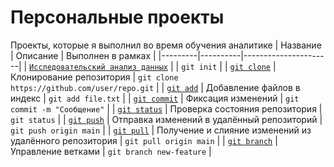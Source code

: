 # Персональные проекты
Проекты, которые я выполнил во время обучения аналитике
| Название | Описание | Выполнен в рамках |
|---------|----------|----------------------|
| [`Исследовательский анализ данных`](https://git-scm.com/docs/git-init) |  | `git init` |
| [`git clone`](https://git-scm.com/docs/git-clone) | Клонирование репозитория | `git clone https://github.com/user/repo.git` |
| [`git add`](https://git-scm.com/docs/git-add) | Добавление файлов в индекс | `git add file.txt` |
| [`git commit`](https://git-scm.com/docs/git-commit) | Фиксация изменений | `git commit -m "Сообщение"` |
| [`git status`](https://git-scm.com/docs/git-status) | Проверка состояния репозитория | `git status` |
| [`git push`](https://git-scm.com/docs/git-push) | Отправка изменений в удалённый репозиторий | `git push origin main` |
| [`git pull`](https://git-scm.com/docs/git-pull) | Получение и слияние изменений из удалённого репозитория | `git pull origin main` |
| [`git branch`](https://git-scm.com/docs/git-branch) | Управление ветками | `git branch new-feature` |
